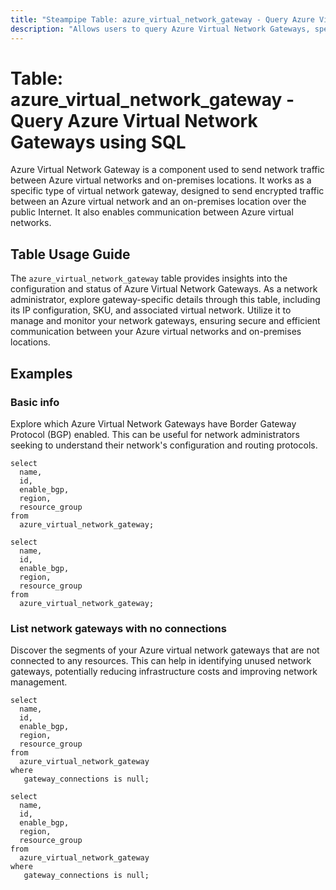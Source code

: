 ```yaml
---
title: "Steampipe Table: azure_virtual_network_gateway - Query Azure Virtual Network Gateways using SQL"
description: "Allows users to query Azure Virtual Network Gateways, specifically providing details about the gateway's configuration, location, and associated resources."
---
```


# Table: azure_virtual_network_gateway - Query Azure Virtual Network Gateways using SQL

Azure Virtual Network Gateway is a component used to send network traffic between Azure virtual networks and on-premises locations. It works as a specific type of virtual network gateway, designed to send encrypted traffic between an Azure virtual network and an on-premises location over the public Internet. It also enables communication between Azure virtual networks.

## Table Usage Guide

The `azure_virtual_network_gateway` table provides insights into the configuration and status of Azure Virtual Network Gateways. As a network administrator, explore gateway-specific details through this table, including its IP configuration, SKU, and associated virtual network. Utilize it to manage and monitor your network gateways, ensuring secure and efficient communication between your Azure virtual networks and on-premises locations.

## Examples

### Basic info
Explore which Azure Virtual Network Gateways have Border Gateway Protocol (BGP) enabled. This can be useful for network administrators seeking to understand their network's configuration and routing protocols.

```sql+postgres
select
  name,
  id,
  enable_bgp,
  region,
  resource_group
from
  azure_virtual_network_gateway;
```

```sql+sqlite
select
  name,
  id,
  enable_bgp,
  region,
  resource_group
from
  azure_virtual_network_gateway;
```

### List network gateways with no connections
Discover the segments of your Azure virtual network gateways that are not connected to any resources. This can help in identifying unused network gateways, potentially reducing infrastructure costs and improving network management.

```sql+postgres
select
  name,
  id,
  enable_bgp,
  region,
  resource_group
from
  azure_virtual_network_gateway
where
   gateway_connections is null;
```

```sql+sqlite
select
  name,
  id,
  enable_bgp,
  region,
  resource_group
from
  azure_virtual_network_gateway
where
   gateway_connections is null;
```
